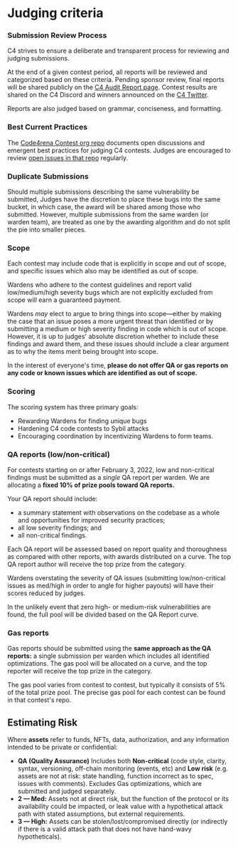 # Judging criteria

### Submission Review Process

C4 strives to ensure a deliberate and transparent process for reviewing and judging submissions.

At the end of a given contest period, all reports will be reviewed and categorized based on these criteria. Pending sponsor review, final reports will be shared publicly on the [C4 Audit Report page](https://code4rena.com/reports). Contest results are shared on the C4 Discord and winners announced on the [C4 Twitter](https://twitter.com/code423n4).

Reports are also judged based on grammar, conciseness, and formatting.

### Best Current Practices

The [Code4rena Contest org repo](https://github.com/code-423n4/org) documents open discussions and emergent best practices for judging C4 contests. Judges are encouraged to review [open issues in that repo](https://github.com/code-423n4/org/issues) regularly.

### Duplicate Submissions

Should multiple submissions describing the same vulnerability be submitted, Judges have the discretion to place these bugs into the same bucket, in which case, the award will be shared among those who submitted. However, multiple submissions from the same warden (or warden team), are treated as one by the awarding algorithm and do not split the pie into smaller pieces.

### Scope

Each contest may include code that is explicitly in scope and out of scope, and specific issues which also may be identified as out of scope.

Wardens who adhere to the contest guidelines and report valid low/medium/high severity bugs which are not explicitly excluded from scope will earn a guaranteed payment.

Wardens _may_ elect to argue to bring things into scope—either by making the case that an issue poses a more urgent threat than identified or by submitting a medium or high severity finding in code which is out of scope. However, it is up to judges' absolute discretion whether to include these findings and award them, and these issues should include a clear argument as to why the items merit being brought into scope.

In the interest of everyone's time, **please do not offer QA or gas reports on any code or known issues which are identified as out of scope.**

### Scoring

The scoring system has three primary goals:

* Rewarding Wardens for finding unique bugs
* Hardening C4 code contests to Sybil attacks
* Encouraging coordination by incentivizing Wardens to form teams.

### QA reports (low/non-critical)

For contests starting on or after February 3, 2022, low and non-critical findings must be submitted as a _single_ QA report per warden. We are allocating a **fixed 10% of prize pools toward QA reports.**

Your QA report should include:

* a summary statement with observations on the codebase as a whole and opportunities for improved security practices;
* all low severity findings; and
* all non-critical findings.

Each QA report will be assessed based on report quality and thoroughness as compared with other reports, with awards distributed on a curve. The top QA report author will receive the top prize from the category.

Wardens overstating the severity of QA issues (submitting low/non-critical issues as med/high in order to angle for higher payouts) will have their scores reduced by judges.

In the unlikely event that zero high- or medium-risk vulnerabilities are found, the full pool will be divided based on the QA Report curve.

### Gas reports

Gas reports should be submitted using the **same approach as the QA reports:** a single submission per warden which includes all identified optimizations. The gas pool will be allocated on a curve, and the top reporter will receive the top prize in the category.

The gas pool varies from contest to contest, but typically it consists of 5% of the total prize pool. The precise gas pool for each contest can be found in that contest's repo.

## Estimating Risk

Where **assets** refer to funds, NFTs, data, authorization, and any information intended to be private or confidential:

* **QA (Quality Assurance)** Includes both **Non-critical** (code style, clarity, syntax, versioning, off-chain monitoring (events, etc) and **Low risk** (e.g. assets are not at risk: state handling, function incorrect as to spec, issues with comments). Excludes Gas optimizations, which are submitted and judged separately.
* **2 — Med:** Assets not at direct risk, but the function of the protocol or its availability could be impacted, or leak value with a hypothetical attack path with stated assumptions, but external requirements.
* **3 — High:** Assets can be stolen/lost/compromised directly (or indirectly if there is a valid attack path that does not have hand-wavy hypotheticals).
